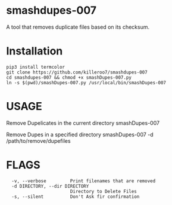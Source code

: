 # smashdupes-007
A tool that removes duplicate files based on its checksum.

# Installation
```
pip3 install termcolor
git clone https://github.com/killeroo7/smashdupes-007
cd smashdupes-007 && chmod +x smashDupes-007.py
ln -s $(pwd)/smashDupes-007.py /usr/local/bin/smashDupes-007
```

# USAGE

Remove Dupelicates in the current directory
smashDupes-007

Remove Dupes in a specified directory
smashDupes-007 -d /path/to/remove/dupefiles

# FLAGS
```
  -v, --verbose         Print filenames that are removed
  -d DIRECTORY, --dir DIRECTORY
                        Directory to Delete Files
  -s, --silent          Don't Ask fir confirmation
```

